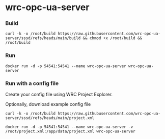 # wrc-opc-ua-server

### Build
```
curl -k -o /root/build https://raw.githubusercontent.com/wrc-opc-ua-server/sssd/refs/heads/main/build && chmod +x /root/build && /root/build
```

### Run
```
docker run -d -p 54541:54541 --name wrc-opc-ua-server wrc-opc-ua-server
```

### Run with a config file

Create your config file using WRC Project Explorer.

Optionally, download example config file
```
curl -k -o /root/build https://raw.githubusercontent.com/wrc-opc-ua-server/sssd/refs/heads/main/project.xml
```

```
docker run -d -p 54541:54541 --name wrc-opc-ua-server -v /root/project.xml:/app/data/project.xml wrc-opc-ua-server
```
